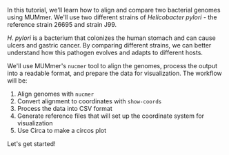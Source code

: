 <script>
import Link from "$components/Link.svelte";
</script>

In this tutorial, we'll learn how to align and compare two bacterial genomes using MUMmer. We'll use two different strains of _Helicobacter pylori_ - the reference strain 26695 and strain J99.

_H. pylori_ is a bacterium that colonizes the human stomach and can cause ulcers and gastric cancer. By comparing different strains, we can better understand how this pathogen evolves and adapts to different hosts.

We'll use MUMmer's `nucmer` tool to align the genomes, process the output into a readable format, and prepare the data for visualization. The workflow will be:

1. Align genomes with `nucmer`
2. Convert alignment to coordinates with `show-coords`
3. Process the data into CSV format
4. Generate reference files that will set up the coordinate system for visualization
5. Use Circa to make a circos plot

Let's get started!
